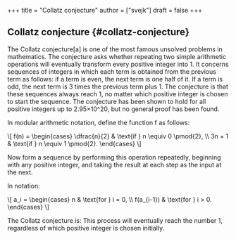 +++
title = "Collatz conjecture"
author = ["svejk"]
draft = false
+++

## Collatz conjecture {#collatz-conjecture}

The Collatz conjecture[a] is one of the most famous unsolved problems in mathematics. The conjecture asks whether repeating two simple arithmetic operations will eventually transform every positive integer into 1. It concerns sequences of integers in which each term is obtained from the previous term as follows: if a term is even, the next term is one half of it. If a term is odd, the next term is 3 times the previous term plus 1. The conjecture is that these sequences always reach 1, no matter which positive integer is chosen to start the sequence. The conjecture has been shown to hold for all positive integers up to 2.95×10^20, but no general proof has been found.

In modular arithmetic notation, define the function f as follows:

\\[
f(n) = \begin{cases}
\dfrac{n}{2} & \text{if } n \equiv 0 \pmod{2}, \\\\
3n + 1 & \text{if } n \equiv 1 \pmod{2}.
\end{cases}
\\]

Now form a sequence by performing this operation repeatedly, beginning with any positive integer, and taking the result at each step as the input at the next.

In notation:

\\[
a\_i = \begin{cases}
n & \text{for } i = 0, \\\\
f(a\_{i-1}) & \text{for } i > 0.
\end{cases}
\\]

The Collatz conjecture is: This process will eventually reach the number 1, regardless of which positive integer is chosen initially.
